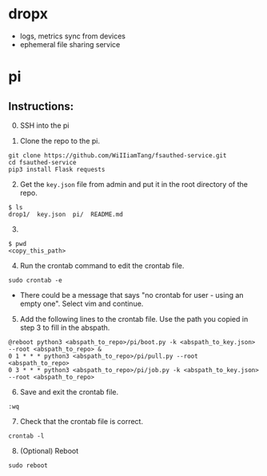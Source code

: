 # dropx

- logs, metrics sync from devices
- ephemeral file sharing service

# pi

## Instructions:

0. SSH into the pi

1. Clone the repo to the pi.

```
git clone https://github.com/WiIIiamTang/fsauthed-service.git
cd fsauthed-service
pip3 install Flask requests
```

2. Get the `key.json` file from admin and put it in the root directory of the repo.

```
$ ls
drop1/  key.json  pi/  README.md
```

3.

```
$ pwd
<copy_this_path>
```

4. Run the crontab command to edit the crontab file.

```
sudo crontab -e
```

- There could be a message that says "no crontab for user - using an empty one". Select vim and continue.

5. Add the following lines to the crontab file. Use the path you copied in step 3 to fill in the abspath.

```
@reboot python3 <abspath_to_repo>/pi/boot.py -k <abspath_to_key.json> --root <abspath_to_repo> &
0 1 * * * python3 <abspath_to_repo>/pi/pull.py --root <abspath_to_repo>
0 3 * * * python3 <abspath_to_repo>/pi/job.py -k <abspath_to_key.json> --root <abspath_to_repo>
```

6. Save and exit the crontab file.

```
:wq
```

7. Check that the crontab file is correct.

```
crontab -l
```

8. (Optional) Reboot

```
sudo reboot
```
